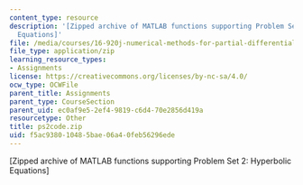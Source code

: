 ```yaml
---
content_type: resource
description: '[Zipped archive of MATLAB functions supporting Problem Set 2: Hyperbolic
  Equations]'
file: /media/courses/16-920j-numerical-methods-for-partial-differential-equations-sma-5212-spring-2003/f5ac938010485bae06a40feb56296ede_ps2code.zip
file_type: application/zip
learning_resource_types:
- Assignments
license: https://creativecommons.org/licenses/by-nc-sa/4.0/
ocw_type: OCWFile
parent_title: Assignments
parent_type: CourseSection
parent_uid: ec0af9e5-2ef4-9819-c6d4-70e2856d419a
resourcetype: Other
title: ps2code.zip
uid: f5ac9380-1048-5bae-06a4-0feb56296ede
---
```

[Zipped archive of MATLAB functions supporting Problem Set 2: Hyperbolic Equations]